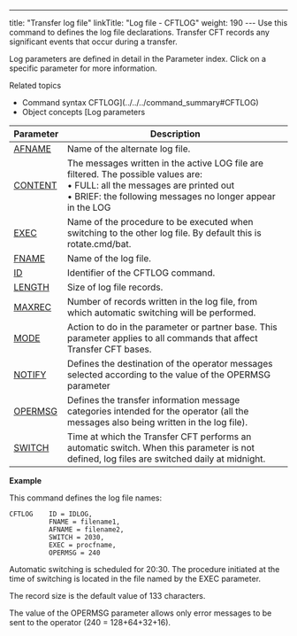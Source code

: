 ---
title: "Transfer log file"
linkTitle: "Log file - CFTLOG"
weight: 190
--- Use this command to defines the log file declarations. Transfer CFT
records any significant events that occur during a transfer.

Log parameters are defined in detail in the Parameter index. Click on
a specific parameter for more information.

Related
topics

- Command syntax
    CFTLOG](../../../command_summary#CFTLOG)
- Object concepts
    [Log parameters

| Parameter  | Description  |
| --- | --- |
| [AFNAME](../../../command_summary/parameter_intro/afname)  | Name of the alternate log file. |
| [CONTENT](../../../command_summary/parameter_intro/content) | The messages written in the active LOG file are filtered. The possible values are:<br/> • FULL: all the messages are printed out<br/> • BRIEF: the following messages no longer appear in the LOG |
| [EXEC](../../../command_summary/parameter_intro/exec) | Name of the procedure to be executed when switching to the other log file. By default this is rotate.cmd/bat. |
| [FNAME](../../../command_summary/parameter_intro/fname) | Name of the log file. |
| [ID](../../../command_summary/parameter_intro/id) | Identifier of the CFTLOG command. |
| [LENGTH](../../../command_summary/parameter_intro/length) | Size of log file records. |
| [MAXREC](../../../command_summary/parameter_intro/maxrec) | Number of records written in the log file, from which automatic switching will be performed. |
| [MODE](../../../command_summary/parameter_intro/mode) | Action to do in the parameter or partner base. This parameter applies to all commands that affect Transfer CFT bases. |
| [NOTIFY](../../../command_summary/parameter_intro/notify) | Defines the destination of the operator messages selected according to the value of the OPERMSG parameter |
| [OPERMSG](../../../command_summary/parameter_intro/opermsg) | Defines the transfer information message categories intended for the operator (all the messages also being written in the log file). |
| [SWITCH](../../../command_summary/parameter_intro/switch) | Time at which the Transfer CFT performs an automatic switch. When this parameter is not defined, log files are switched daily at midnight. |

****Example****

This command defines the log file names:

```
CFTLOG    ID = IDLOG,
          FNAME = filename1,
          AFNAME = filename2,
          SWITCH = 2030,
          EXEC = procfname,
          OPERMSG = 240
```

Automatic switching is scheduled for 20:30. The procedure initiated
at the time of switching is located in the file named by the EXEC parameter.

The record size is the default value of 133 characters.

The value of the OPERMSG parameter allows only error messages to be
sent to the operator (240 = 128+64+32+16).

